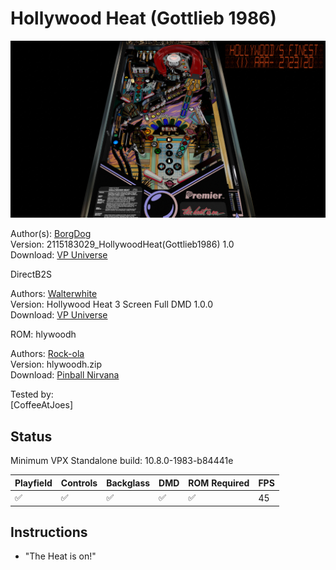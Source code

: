# Hollywood Heat (Gottlieb 1986)

![Table Preview](../../images/vpx-hollywoodheat.jpg)

Author(s): [BorgDog](https://vpuniverse.com/profile/5088-borgdog/)  
Version:  2115183029_HollywoodHeat(Gottlieb1986) 1.0  
Download:  [VP Universe](https://vpuniverse.com/files/file/6299-hollywood-heat-gottlieb-1986/)

DirectB2S

Authors: [Walterwhite](https://vpuniverse.com/profile/17464-walterwhite/)  
Version: Hollywood Heat 3 Screen Full DMD 1.0.0  
Download: [VP Universe](https://vpuniverse.com/files/file/11052-hollywood-heat-3-screen-full-dmd/)

ROM: hlywoodh

Authors: [Rock-ola](https://pinballnirvana.com/forums/members/rock-ola.1/)  
Version: hlywoodh.zip  
Download: [Pinball Nirvana](https://pinballnirvana.com/forums/resources/hlywoodh.1942/)

Tested by:  
[CoffeeAtJoes]

## Status 

Minimum VPX Standalone build: 10.8.0-1983-b84441e

| Playfield | Controls | Backglass | DMD | ROM Required | FPS | 
|-----------|----------|-----------|-----|--------------|-----|
| :white_check_mark: | :white_check_mark: | :white_check_mark: | :white_check_mark: | :white_check_mark: | 45 |

## Instructions

- "The Heat is on!"

